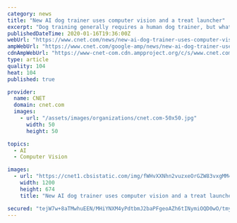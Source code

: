 ```yaml
---
category: news
title: "New AI dog trainer uses computer vision and a treat launcher"
excerpt: "Dog training generally requires a human dog trainer, but what if it didn't and delivered better results? That's the promise of a startup called Companion Labs that has unveiled its first AI ..."
publishedDateTime: 2020-01-16T19:36:00Z
webUrl: "https://www.cnet.com/news/new-ai-dog-trainer-uses-computer-vision-and-a-treat-launcher/"
ampWebUrl: "https://www.cnet.com/google-amp/news/new-ai-dog-trainer-uses-computer-vision-and-a-treat-launcher/"
cdnAmpWebUrl: "https://www-cnet-com.cdn.ampproject.org/c/s/www.cnet.com/google-amp/news/new-ai-dog-trainer-uses-computer-vision-and-a-treat-launcher/"
type: article
quality: 104
heat: 104
published: true

provider:
  name: CNET
  domain: cnet.com
  images:
    - url: "/assets/images/organizations/cnet.com-50x50.jpg"
      width: 50
      height: 50

topics:
  - AI
  - Computer Vision

images:
  - url: "https://cnet1.cbsistatic.com/img/fWHvXXNhn2vuzxeOrGZW83vxgMM=/2020/01/16/54bce4bf-92df-44da-bf91-3e172ee7f65e/sf-pcs-image.png"
    width: 1200
    height: 674
    title: "New AI dog trainer uses computer vision and a treat launcher"

secured: "tejW7w+8aTMwhuEEN/MHiYNXM4yPdtbmJ2baPFgeoAZh6tINymiOQD0wO/tmyLq+rwnPPilYxMa7rL0MetzYGHh6Sm0Yj10xeod5kgnxwbCWo7TTPjqcz4jgRDWqxAWJgF5hqjQNtIeqRAHuA6h9MEqddfGDHIjx5F/uwHM5jdce2WgdKQC4kjkwPr2Ys8ls+JxcdI/3rwi8Es1fgcS2rlxpSZFfGDushxFbXfKS7XjRxRBVltxSRAL8sUMeWi86dg+Bhh60aIauZtRZC13oGGsgHdqwqN6qnAZ9r9+U/J2K3x68oiJbQGYkYn55OceY;0HIMGKsR3Q5eMB1bkHB+pg=="
---
```


